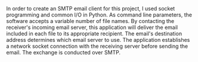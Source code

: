In order to create an SMTP email client for this project, I used socket programming and common I/O in Python. As command line parameters, the software accepts a variable number of file names. By contacting the receiver's incoming email server, this application will deliver the email included in each file to its appropriate recipient. The email's destination address determines which email server to use. The application establishes a network socket connection with the receiving server before sending the email. The exchange is conducted over SMTP.